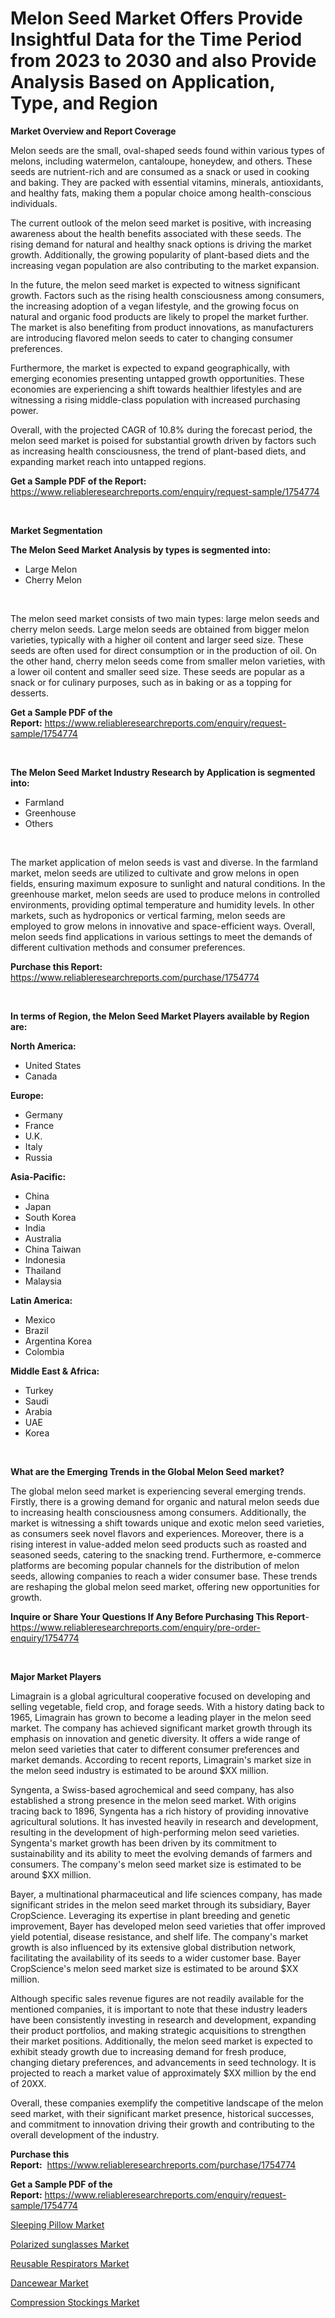 <p><h1>Melon Seed Market Offers Provide Insightful Data for the Time Period from 2023 to 2030 and also Provide Analysis Based on Application, Type, and Region</h1></p><p><strong>Market Overview and Report Coverage</strong></p>
<p><p>Melon seeds are the small, oval-shaped seeds found within various types of melons, including watermelon, cantaloupe, honeydew, and others. These seeds are nutrient-rich and are consumed as a snack or used in cooking and baking. They are packed with essential vitamins, minerals, antioxidants, and healthy fats, making them a popular choice among health-conscious individuals.</p><p>The current outlook of the melon seed market is positive, with increasing awareness about the health benefits associated with these seeds. The rising demand for natural and healthy snack options is driving the market growth. Additionally, the growing popularity of plant-based diets and the increasing vegan population are also contributing to the market expansion.</p><p>In the future, the melon seed market is expected to witness significant growth. Factors such as the rising health consciousness among consumers, the increasing adoption of a vegan lifestyle, and the growing focus on natural and organic food products are likely to propel the market further. The market is also benefiting from product innovations, as manufacturers are introducing flavored melon seeds to cater to changing consumer preferences.</p><p>Furthermore, the market is expected to expand geographically, with emerging economies presenting untapped growth opportunities. These economies are experiencing a shift towards healthier lifestyles and are witnessing a rising middle-class population with increased purchasing power.</p><p>Overall, with the projected CAGR of 10.8% during the forecast period, the melon seed market is poised for substantial growth driven by factors such as increasing health consciousness, the trend of plant-based diets, and expanding market reach into untapped regions.</p></p>
<p><strong>Get a Sample PDF of the Report:</strong> <a href="https://www.reliableresearchreports.com/enquiry/request-sample/1754774">https://www.reliableresearchreports.com/enquiry/request-sample/1754774</a></p>
<p>&nbsp;</p>
<p><strong>Market Segmentation</strong></p>
<p><strong>The Melon Seed Market Analysis by types is segmented into:</strong></p>
<p><ul><li>Large Melon</li><li>Cherry Melon</li></ul></p>
<p>&nbsp;</p>
<p><p>The melon seed market consists of two main types: large melon seeds and cherry melon seeds. Large melon seeds are obtained from bigger melon varieties, typically with a higher oil content and larger seed size. These seeds are often used for direct consumption or in the production of oil. On the other hand, cherry melon seeds come from smaller melon varieties, with a lower oil content and smaller seed size. These seeds are popular as a snack or for culinary purposes, such as in baking or as a topping for desserts.</p></p>
<p><strong>Get a Sample PDF of the Report:</strong>&nbsp;<a href="https://www.reliableresearchreports.com/enquiry/request-sample/1754774">https://www.reliableresearchreports.com/enquiry/request-sample/1754774</a></p>
<p>&nbsp;</p>
<p><strong>The Melon Seed Market Industry Research by Application is segmented into:</strong></p>
<p><ul><li>Farmland</li><li>Greenhouse</li><li>Others</li></ul></p>
<p>&nbsp;</p>
<p><p>The market application of melon seeds is vast and diverse. In the farmland market, melon seeds are utilized to cultivate and grow melons in open fields, ensuring maximum exposure to sunlight and natural conditions. In the greenhouse market, melon seeds are used to produce melons in controlled environments, providing optimal temperature and humidity levels. In other markets, such as hydroponics or vertical farming, melon seeds are employed to grow melons in innovative and space-efficient ways. Overall, melon seeds find applications in various settings to meet the demands of different cultivation methods and consumer preferences.</p></p>
<p><strong>Purchase this Report:</strong>&nbsp; <a href="https://www.reliableresearchreports.com/purchase/1754774">https://www.reliableresearchreports.com/purchase/1754774</a></p>
<p>&nbsp;</p>
<p><strong>In terms of Region, the Melon Seed Market Players available by Region are:</strong></p>
<p>
    <p> <strong> North America: </strong>
        <ul>
            <li>United States</li>
            <li>Canada</li>
        </ul>
        </p> 
    <p> <strong> Europe: </strong>
        <ul>
            <li>Germany</li>
            <li>France</li>
            <li>U.K.</li>
            <li>Italy</li>
            <li>Russia</li>
        </ul>
        </p> 
    <p> <strong> Asia-Pacific: </strong>
        <ul>
            <li>China</li>
            <li>Japan</li>
            <li>South Korea</li>
            <li>India</li>
            <li>Australia</li>
            <li>China Taiwan</li>
            <li>Indonesia</li>
            <li>Thailand</li>
            <li>Malaysia</li>
        </ul>
        </p> 
    <p> <strong> Latin America: </strong>
        <ul>
            <li>Mexico</li>
            <li>Brazil</li>
            <li>Argentina Korea</li>
            <li>Colombia</li>
        </ul>
        </p> 
    <p> <strong> Middle East & Africa: </strong>
        <ul>
            <li>Turkey</li>
            <li>Saudi</li>
            <li>Arabia</li>
            <li>UAE</li>
            <li>Korea</li>
        </ul>
    </p>
    </p>
<p>&nbsp;</p>
<p><strong>What are the Emerging Trends in the Global Melon Seed market?</strong></p>
<p><p>The global melon seed market is experiencing several emerging trends. Firstly, there is a growing demand for organic and natural melon seeds due to increasing health consciousness among consumers. Additionally, the market is witnessing a shift towards unique and exotic melon seed varieties, as consumers seek novel flavors and experiences. Moreover, there is a rising interest in value-added melon seed products such as roasted and seasoned seeds, catering to the snacking trend. Furthermore, e-commerce platforms are becoming popular channels for the distribution of melon seeds, allowing companies to reach a wider consumer base. These trends are reshaping the global melon seed market, offering new opportunities for growth.</p></p>
<p><strong>Inquire or Share Your Questions If Any Before Purchasing This Report</strong>- <a href="https://www.reliableresearchreports.com/enquiry/pre-order-enquiry/1754774">https://www.reliableresearchreports.com/enquiry/pre-order-enquiry/1754774</a></p>
<p>&nbsp;</p>
<p><strong>Major Market Players</strong></p>
<p><p>Limagrain is a global agricultural cooperative focused on developing and selling vegetable, field crop, and forage seeds. With a history dating back to 1965, Limagrain has grown to become a leading player in the melon seed market. The company has achieved significant market growth through its emphasis on innovation and genetic diversity. It offers a wide range of melon seed varieties that cater to different consumer preferences and market demands. According to recent reports, Limagrain's market size in the melon seed industry is estimated to be around $XX million.</p><p>Syngenta, a Swiss-based agrochemical and seed company, has also established a strong presence in the melon seed market. With origins tracing back to 1896, Syngenta has a rich history of providing innovative agricultural solutions. It has invested heavily in research and development, resulting in the development of high-performing melon seed varieties. Syngenta's market growth has been driven by its commitment to sustainability and its ability to meet the evolving demands of farmers and consumers. The company's melon seed market size is estimated to be around $XX million.</p><p>Bayer, a multinational pharmaceutical and life sciences company, has made significant strides in the melon seed market through its subsidiary, Bayer CropScience. Leveraging its expertise in plant breeding and genetic improvement, Bayer has developed melon seed varieties that offer improved yield potential, disease resistance, and shelf life. The company's market growth is also influenced by its extensive global distribution network, facilitating the availability of its seeds to a wider customer base. Bayer CropScience's melon seed market size is estimated to be around $XX million.</p><p>Although specific sales revenue figures are not readily available for the mentioned companies, it is important to note that these industry leaders have been consistently investing in research and development, expanding their product portfolios, and making strategic acquisitions to strengthen their market positions. Additionally, the melon seed market is expected to exhibit steady growth due to increasing demand for fresh produce, changing dietary preferences, and advancements in seed technology. It is projected to reach a market value of approximately $XX million by the end of 20XX.</p><p>Overall, these companies exemplify the competitive landscape of the melon seed market, with their significant market presence, historical successes, and commitment to innovation driving their growth and contributing to the overall development of the industry.</p></p>
<p><strong>Purchase this Report:</strong>&nbsp;&nbsp;<a href="https://www.reliableresearchreports.com/purchase/1754774">https://www.reliableresearchreports.com/purchase/1754774</a></p>
<p></p>
<p><strong>Get a Sample PDF of the Report:</strong>&nbsp;<a href="https://www.reliableresearchreports.com/enquiry/request-sample/1754774">https://www.reliableresearchreports.com/enquiry/request-sample/1754774</a></p>
<p><p><a href="https://medium.com/@shanieprice69879/analyzing-sleeping-pillow-market-global-industry-perspective-and-forecast-2023-to-2030-6c1048ce1f6d">Sleeping Pillow Market</a></p><p><a href="https://medium.com/@cletaturner879789/polarized-sunglasses-market-trends-forecast-and-competitive-analysis-to-2030-13d9b2fde094">Polarized sunglasses Market</a></p><p><a href="https://medium.com/@drakesporer988/reusable-respirators-market-competitive-analysis-market-trends-and-forecast-to-2030-df99faadac9f">Reusable Respirators Market</a></p><p><a href="https://medium.com/@lulukerluke/dancewear-market-competitive-analysis-market-trends-and-forecast-to-2030-b926fa5d8d77">Dancewear Market</a></p><p><a href="https://medium.com/@evalynkoepp98698/analyzing-compression-stockings-market-global-industry-perspective-and-forecast-2023-to-2030-6d97742536d2">Compression Stockings Market</a></p></p>